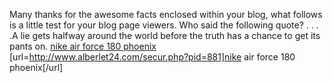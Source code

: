 Many thanks for the awesome facts enclosed within your blog, what follows is a little test for your blog page viewers. Who said the following quote? . . . .A lie gets halfway around the world before the truth has a chance to get its pants on.
 <a href="http://www.alberlet24.com/secur.php?pid=881" >nike air force 180 phoenix</a>
[url=http://www.alberlet24.com/secur.php?pid=881]nike air force 180 phoenix[/url]